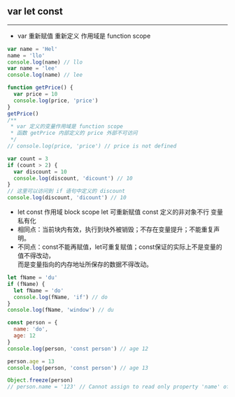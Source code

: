 ## var let const
---
* var 重新赋值 重新定义 作用域是 function scope
```js
var name = 'Hel'
name = 'llo'
console.log(name) // llo
var name = 'lee'
console.log(name) // lee

function getPrice() {
  var price = 10
  console.log(price, 'price')
}
getPrice()
/**
 * var 定义的变量作用域是 function scope
 * 函数 getPrice 内部定义的 price 外部不可访问
 */
// console.log(price, 'price') // price is not defined

var count = 3
if (count > 2) {
  var discount = 10
  console.log(discount, 'dicount') // 10
}
// 这里可以访问到 if 语句中定义的 discount 
console.log(discount, 'dicount') // 10
```
* let const 作用域 block scope  let 可重新赋值 const 定义的非对象不行 变量私有化
* 相同点：当前块内有效，执行到块外被销毁；不存在变量提升；不能重复声明。
* 不同点：const不能再赋值，let可重复赋值；const保证的实际上不是变量的值不得改动，  
  而是变量指向的内存地址所保存的数据不得改动。
```js
let fName = 'du'
if (fName) {
  let fName = 'do'
  console.log(fName, 'if') // do
}
console.log(fName, 'window') // du

const person = {
  name: 'do',
  age: 12
} 
console.log(person, 'const person') // age 12

person.age = 13
console.log(person, 'const person') // age 13

Object.freeze(person)
// person.name = '123' // Cannot assign to read only property 'name' of object
```
